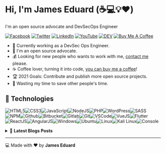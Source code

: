 # Hi, I'm James Eduard (:coffee::computer::bulb::heart:)

I'm an open source advocate and DevSecOps Engineer

[![Facebook](https://img.shields.io/badge/facebook-%231877F2.svg?&style=for-the-badge&logo=facebook&logoColor=white)](https://www.facebook.com/Pir8g33k) [![Twitter](https://img.shields.io/badge/twitter-%231DA1F2.svg?&style=for-the-badge&logo=twitter&logoColor=white)](https://twitter.com/pir8g33k) [![LinkedIn](https://img.shields.io/badge/linkedin-%230077B5.svg?&style=for-the-badge&logo=linkedin&logoColor=white)](https://www.linkedin.com/in/jameseduardandaya/) [![YouTube](https://img.shields.io/badge/youtube-%23FF0000.svg?&style=for-the-badge&logo=youtube&logoColor=white)](https://youtube.com) [![DEV](https://img.shields.io/badge/DEV-%23000000.svg?&style=for-the-badge&logo=dev.to&logoColor=white)](https://dev.to/pir8g33k) [![Buy Me A Coffee](https://img.shields.io/badge/buy%20me%20a%20coffee-%23ff813f.svg?&style=for-the-badge&logo=buy-me-a-coffee&logoColor=white)](https://www.buymeacoffee.com/pir8g33k)

- :muscle: Currently working as a DevSec Ops Engineer.
- :gift_heart: I'm an open source advocate.
- :moneybag: Looking for new people who wants to work with me, [contact me](mailto:business@jameseduard.com) please.
- :coffee: Coffee lover, turning it into code, [you can buy me a coffee](https://www.buymeacoffee.com/pir8g33k)!
- :trophy: 2021 Goals: Contribute and publish more open source projects.
- :dart: Wasting my time to save other people's time.



## :wrench: Technologies

![HTML5](https://img.icons8.com/color/30/html-5.png)![CSS3](https://img.icons8.com/color/30/css3.png)![JavaScript](https://img.icons8.com/color/30/javascript.png)![NodeJS](https://img.icons8.com/color/30/nodejs.png)![PHP](https://img.icons8.com/color/30/php.png)![WordPress](https://img.icons8.com/color/30/wordpress.png)![SASS](https://img.icons8.com/color/30/sass.png)![NPM](https://img.icons8.com/color/30/npm.png)![Github](https://img.icons8.com/material-outlined/30/github.png)![Bitbucket](https://img.icons8.com/color/30/bitbucket.png)![Gitlab](https://img.icons8.com/color/30/gitlab.png)![Git](https://img.icons8.com/color/30/git.png)![VSCode](https://img.icons8.com/color/30/visual-studio-code-2019.png)![VueJS](https://img.icons8.com/color/30/vue-js.png)![Flutter](https://img.icons8.com/color/30/flutter.png)![ReactJS](https://img.icons8.com/color/30/react-native.png)![AngularJS](https://img.icons8.com/color/30/angularjs.png)![Windows](https://img.icons8.com/color/30/windows-10.png)![Ubuntu](https://img.icons8.com/color/30/ubuntu--v1.png)![Linux](https://img.icons8.com/color/30/linux.png)![Kali Linux](https://img.icons8.com/color/30/kali-linux.png)![Console](https://img.icons8.com/color/30/console.png)


<!-- markdownlint-disable MD033 -->

<details>
    <summary>&#128240 <b>Latest Blogs Posts</b></summary><br/>

<!-- BLOG-POST-LIST:START -->
- [How to Export and Import Your Linux Systems on Windows 10](https://jameseduard.com/?p=4048)
- [Visual Studio Code Remote on Windows Subsystem on Linux](https://jameseduard.com/?p=4045)
- [How To Install Terraform on CentOS 8](https://jameseduard.com/?p=4061)
- [How To Install InfluxDB on CentOS 8 / RHEL 8](https://jameseduard.com/?p=3239)
- [Visual Studio Code Remote – SSH](https://jameseduard.com/?p=4021)
<!-- BLOG-POST-LIST:END -->

</details>


<!-- markdownlint-enable MD033 -->

---

:computer: Made with :heart: by **James Eduard**
